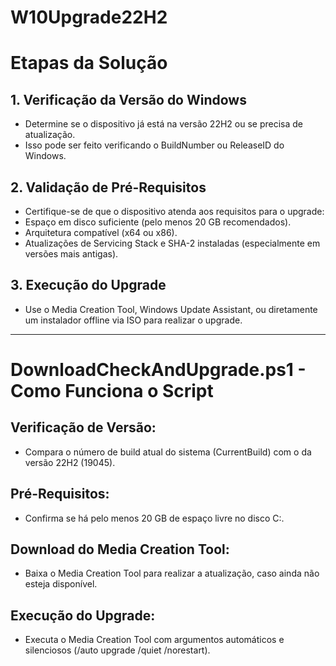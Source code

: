 # W10Upgrade22H2

# Etapas da Solução
## 1. Verificação da Versão do Windows
  - Determine se o dispositivo já está na versão 22H2 ou se precisa de atualização.
  - Isso pode ser feito verificando o BuildNumber ou ReleaseID do Windows.

## 2. Validação de Pré-Requisitos
 - Certifique-se de que o dispositivo atenda aos requisitos para o upgrade:
 - Espaço em disco suficiente (pelo menos 20 GB recomendados).
 - Arquitetura compatível (x64 ou x86).
 - Atualizações de Servicing Stack e SHA-2 instaladas (especialmente em versões mais antigas).

## 3. Execução do Upgrade
 - Use o Media Creation Tool, Windows Update Assistant, ou diretamente um instalador offline via ISO para realizar o upgrade.

----------------------------------------------------------------------------------------------------

# DownloadCheckAndUpgrade.ps1 - Como Funciona o Script
## Verificação de Versão:
 - Compara o número de build atual do sistema (CurrentBuild) com o da versão 22H2 (19045).

## Pré-Requisitos:
 - Confirma se há pelo menos 20 GB de espaço livre no disco C:.

## Download do Media Creation Tool:
 - Baixa o Media Creation Tool para realizar a atualização, caso ainda não esteja disponível.

## Execução do Upgrade:
 - Executa o Media Creation Tool com argumentos automáticos e silenciosos (/auto upgrade /quiet /norestart).

